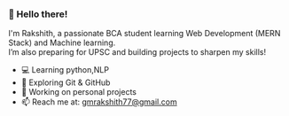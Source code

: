 
### 👋 Hello there!

I'm Rakshith, a passionate BCA student learning Web Development (MERN Stack) and Machine learning.  
I’m also preparing for UPSC and building projects to sharpen my skills!

- 💻 Learning python,NLP
- 🚀 Exploring Git & GitHub
- 🌱 Working on personal projects
- 📫 Reach me at: gmrakshith77@gmail.com

